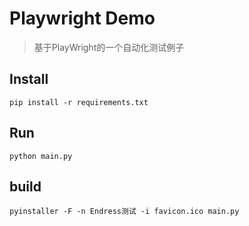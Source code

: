 # Playwright Demo

> 基于PlayWright的一个自动化测试例子

## Install

```shell
pip install -r requirements.txt
```

## Run

```pycon
python main.py
```

## build

```shell 
pyinstaller -F -n Endress测试 -i favicon.ico main.py
```

